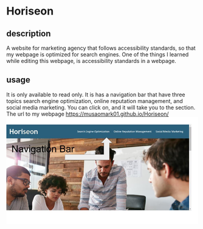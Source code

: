 # Horiseon 
## description
A website for marketing agency that follows accessibility standards, so that my webpage is optimized for search engines. One of the things I learned while editing this webpage, is accessibility standards in a webpage.
## usage 
It is only available to read only.
It is has a navigation bar that have three topics search engine optimization, online reputation management, and social media marketing. You can click on, and it will take you to the section.
The url to my webpage https://musaomark01.github.io/Horiseon/
<img src="Assets2/Untitled presentation.jpg">
<img href="Assets2/Screenshot 2023-08-09 014058.png">
<img href="Assets2/Screenshot 2023-08-09 014110.png">
